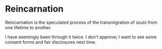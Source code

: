 # Reincarnation

Reincarnation is the speculated process of the transmigration of souls from one lifetime to another.

I have seemingly been through it twice.  I don't approve; I want to see some consent forms and fair disclosures next time.